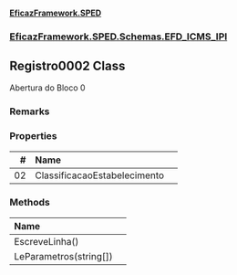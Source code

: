 #### [EficazFramework.SPED](EficazFrameworkSPED.md 'EficazFramework SPED')
### [EficazFramework.SPED.Schemas.EFD_ICMS_IPI](EficazFramework.SPED.Schemas.EFD_ICMS_IPI.md 'EficazFramework.SPED.Schemas.EFD_ICMS_IPI')

## Registro0002 Class

Abertura do Bloco 0

### Remarks
### Properties

| # | Name | |
| ---: | :--- | :--- |
| 02 | ClassificacaoEstabelecimento |  |
### Methods

| Name | |
| :--- | :--- |
| EscreveLinha() |  |
| LeParametros(string[]) |  |
